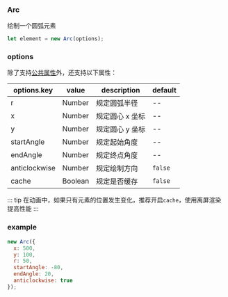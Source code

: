### Arc

绘制一个圆弧元素

```js
let element = new Arc(options);
```

### options

除了支持[公共属性](/docs/element.html#options)外，还支持以下属性：

| options.key   | value   | description     | default |
| ------------- | ------- | --------------- | ------- |
| r             | Number  | 规定圆弧半径    | --      |
| x             | Number  | 规定圆心 x 坐标 | --      |
| y             | Number  | 规定圆心 y 坐标 | --      |
| startAngle    | Number  | 规定起始角度    | --      |
| endAngle      | Number  | 规定终点角度    | --      |
| anticlockwise | Number  | 规定绘制方向    | `false` |
| cache         | Boolean | 规定是否缓存    | `false` |

::: tip
在动画中，如果只有元素的位置发生变化，推荐开启`cache`，使用离屏渲染提高性能
:::

### example

```js
new Arc({
  x: 500,
  y: 100,
  r: 50,
  startAngle: -80,
  endAngle: 20,
  anticlockwise: true
});
```
